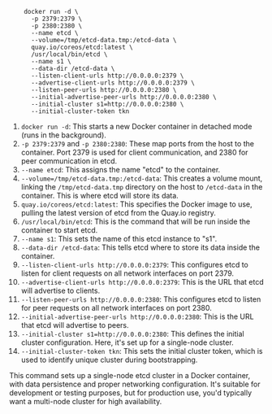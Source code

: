 ```docker
    docker run -d \
      -p 2379:2379 \
      -p 2380:2380 \
      --name etcd \
      --volume=/tmp/etcd-data.tmp:/etcd-data \
      quay.io/coreos/etcd:latest \
      /usr/local/bin/etcd \
      --name s1 \
      --data-dir /etcd-data \
      --listen-client-urls http://0.0.0.0:2379 \
      --advertise-client-urls http://0.0.0.0:2379 \
      --listen-peer-urls http://0.0.0.0:2380 \
      --initial-advertise-peer-urls http://0.0.0.0:2380 \
      --initial-cluster s1=http://0.0.0.0:2380 \
      --initial-cluster-token tkn
```

1.  `docker run -d`: This starts a new Docker container in detached mode (runs in the background).
2.  `-p 2379:2379` and `-p 2380:2380`: These map ports from the host to the container. Port 2379 is used for client communication, and 2380 for peer communication in etcd.
3.  `--name etcd`: This assigns the name "etcd" to the container.
4.  `--volume=/tmp/etcd-data.tmp:/etcd-data`: This creates a volume mount, linking the `/tmp/etcd-data.tmp` directory on the host to `/etcd-data` in the container. This is where etcd will store its data.
5.  `quay.io/coreos/etcd:latest`: This specifies the Docker image to use, pulling the latest version of etcd from the Quay.io registry.
6.  `/usr/local/bin/etcd`: This is the command that will be run inside the container to start etcd.
7.  `--name s1`: This sets the name of this etcd instance to "s1".
8.  `--data-dir /etcd-data`: This tells etcd where to store its data inside the container.
9.  `--listen-client-urls http://0.0.0.0:2379`: This configures etcd to listen for client requests on all network interfaces on port 2379.
10.  `--advertise-client-urls http://0.0.0.0:2379`: This is the URL that etcd will advertise to clients.
11.  `--listen-peer-urls http://0.0.0.0:2380`: This configures etcd to listen for peer requests on all network interfaces on port 2380.
12.  `--initial-advertise-peer-urls http://0.0.0.0:2380`: This is the URL that etcd will advertise to peers.
13.  `--initial-cluster s1=http://0.0.0.0:2380`: This defines the initial cluster configuration. Here, it's set up for a single-node cluster.
14.  `--initial-cluster-token tkn`: This sets the initial cluster token, which is used to identify unique cluster during bootstrapping.

This command sets up a single-node etcd cluster in a Docker container, with data persistence and proper networking configuration. It's suitable for development or testing purposes, but for production use, you'd typically want a multi-node cluster for high availability.

